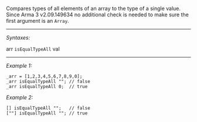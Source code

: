 Compares types of all elements of an array to the type of a single value. Since Arma 3 v2.09.149634 no additional check is needed to make sure the first argument is an `Array`.


---
*Syntaxes:*

arr `isEqualTypeAll` val

---
*Example 1:*

```sqf
_arr = [1,2,3,4,5,6,7,8,9,0];
_arr isEqualTypeAll ""; // false
_arr isEqualTypeAll 0;	// true
```

*Example 2:*

```sqf
[] isEqualTypeAll "";	// false
[""] isEqualTypeAll "";	// true
```